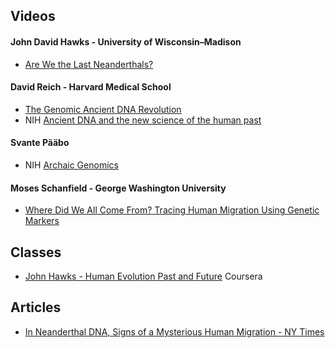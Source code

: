## Videos

#### John David Hawks - University of Wisconsin–Madison
* [Are We the Last Neanderthals?](https://www.youtube.com/watch?v=0uRCVyJ7-0c)

#### David Reich - Harvard Medical School
* [The Genomic Ancient DNA Revolution](https://www.youtube.com/watch?v=Iq0Uur4Oiz4)
* NIH [Ancient DNA and the new science of the human past](https://www.youtube.com/watch?v=EfHGhWfxWoA)

#### Svante Pääbo
* NIH [Archaic Genomics](https://www.youtube.com/watch?v=M7VdRKQuAa8)

#### Moses Schanfield - George Washington University
* [Where Did We All Come From? Tracing Human Migration Using Genetic Markers](https://www.youtube.com/watch?v=dhOYxbsifkI)

## Classes
* [John Hawks - Human Evolution Past and Future](https://www.coursera.org/course/humanevolution) Coursera

## Articles
* [In Neanderthal DNA, Signs of a Mysterious Human Migration - NY Times](https://www.nytimes.com/2017/07/04/science/neanderthals-dna-homo-sapiens-human-evolution.html)
